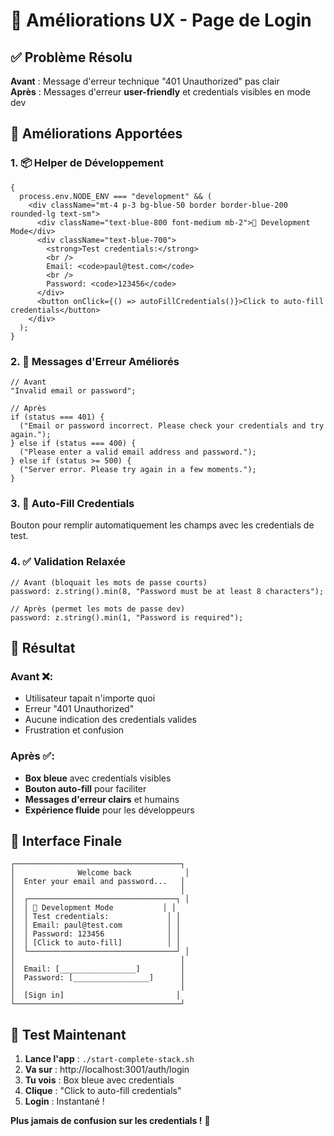 # 🎨 Améliorations UX - Page de Login

## ✅ **Problème Résolu**

**Avant** : Message d'erreur technique "401 Unauthorized" pas clair  
**Après** : Messages d'erreur **user-friendly** et credentials visibles en mode dev

## 🚀 **Améliorations Apportées**

### 1. **📦 Helper de Développement**

```tsx
{
  process.env.NODE_ENV === "development" && (
    <div className="mt-4 p-3 bg-blue-50 border border-blue-200 rounded-lg text-sm">
      <div className="text-blue-800 font-medium mb-2">🧪 Development Mode</div>
      <div className="text-blue-700">
        <strong>Test credentials:</strong>
        <br />
        Email: <code>paul@test.com</code>
        <br />
        Password: <code>123456</code>
      </div>
      <button onClick={() => autoFillCredentials()}>Click to auto-fill credentials</button>
    </div>
  );
}
```

### 2. **💬 Messages d'Erreur Améliorés**

```tsx
// Avant
"Invalid email or password";

// Après
if (status === 401) {
  ("Email or password incorrect. Please check your credentials and try again.");
} else if (status === 400) {
  ("Please enter a valid email address and password.");
} else if (status >= 500) {
  ("Server error. Please try again in a few moments.");
}
```

### 3. **🎯 Auto-Fill Credentials**

Bouton pour remplir automatiquement les champs avec les credentials de test.

### 4. **✅ Validation Relaxée**

```tsx
// Avant (bloquait les mots de passe courts)
password: z.string().min(8, "Password must be at least 8 characters");

// Après (permet les mots de passe dev)
password: z.string().min(1, "Password is required");
```

## 🎯 **Résultat**

### **Avant** ❌:

- Utilisateur tapait n'importe quoi
- Erreur "401 Unauthorized"
- Aucune indication des credentials valides
- Frustration et confusion

### **Après** ✅:

- **Box bleue** avec credentials visibles
- **Bouton auto-fill** pour faciliter
- **Messages d'erreur clairs** et humains
- **Expérience fluide** pour les développeurs

## 📱 **Interface Finale**

```
┌─────────────────────────────────────┐
│              Welcome back            │
│  Enter your email and password...   │
│                                     │
│  ┌─────────────────────────────────┐ │
│  │ 🧪 Development Mode           │ │
│  │ Test credentials:             │ │
│  │ Email: paul@test.com          │ │
│  │ Password: 123456              │ │
│  │ [Click to auto-fill]          │ │
│  └─────────────────────────────────┘ │
│                                     │
│  Email: [_________________]         │
│  Password: [_________________]      │
│                                     │
│  [Sign in]                         │
└─────────────────────────────────────┘
```

## 🚀 **Test Maintenant**

1. **Lance l'app** : `./start-complete-stack.sh`
2. **Va sur** : http://localhost:3001/auth/login
3. **Tu vois** : Box bleue avec credentials
4. **Clique** : "Click to auto-fill credentials"
5. **Login** : Instantané !

**Plus jamais de confusion sur les credentials !** 🎉
